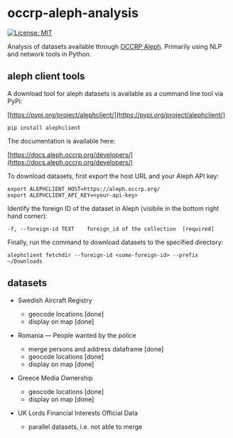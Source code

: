 # occrp-aleph-analysis

[![License: MIT](https://img.shields.io/badge/License-MIT-brightgreen.svg)](https://opensource.org/licenses/MIT)

Analysis of datasets available through [OCCRP Aleph](https://aleph.occrp.org/). Primarily using NLP and network tools in Python.

## aleph client tools

A download tool for aleph datasets is available as a command line tool via PyPi:

[https://pypi.org/project/alephclient/](https://pypi.org/project/alephclient/)

```
pip install alephclient
```

The documentation is available here:

[https://docs.aleph.occrp.org/developers/](https://docs.aleph.occrp.org/developers/)

To download datasets, first export the host URL and your Aleph API key:

```
export ALEPHCLIENT_HOST=https://aleph.occrp.org/
export ALEPHCLIENT_API_KEY=<your-api-key>
```

Identify the foreign ID of the dataset in Aleph (visibile in the bottom right hand corner):

```
-f, --foreign-id TEXT    foreign_id of the collection  [required]
```

Finally, run the command to download datasets to the specified directory:

```
alephclient fetchdir --foreign-id <some-foreign-id> --prefix ~/Downloads
```

## datasets

- Swedish Aircraft Registry
  - geocode locations [done]
  - display on map [done]

- Romania — People wanted by the police
  - merge persons and address dataframe [done]
  - geocode locations [done]
  - display on map [done]

- Greece Media Ownership
  - geocode locations [done]
  - display on map [done]
 
- UK Lords Financial Interests Official Data
  - parallel datasets, i.e. not able to merge
